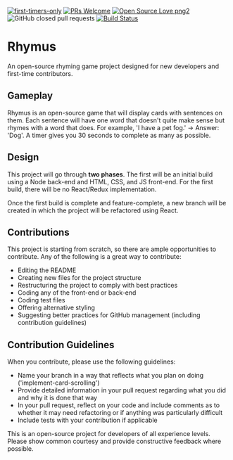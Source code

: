 [![first-timers-only](https://img.shields.io/badge/first--timers--only-friendly-blue.svg?style=flat-square)](https://www.firsttimersonly.com/)
[![PRs Welcome](https://img.shields.io/badge/PRs-welcome-brightgreen.svg?style=flat-square)](http://makeapullrequest.com)
[![Open Source Love png2](https://badges.frapsoft.com/os/v2/open-source.png?v=103)](https://github.com/ellerbrock/open-source-badges/)
![GitHub closed pull requests](https://img.shields.io/github/issues-pr-closed/arcaster42/rhymus)
[![Build Status](https://travis-ci.org/Arcaster42/rhymus.svg?branch=master)](https://travis-ci.org/Arcaster42/rhymus)


# Rhymus

An open-source rhyming game project designed for new developers and first-time contributors.

## Gameplay

Rhymus is an open-source game that will display cards with sentences on them. Each sentence will have one word that doesn't quite make sense but rhymes with a word that does. For example, 'I have a pet fog.' -> Answer: 'Dog'. A timer gives you 30 seconds to complete as many as possible.

## Design

This project will go through **two phases**. The first will be an initial build using a Node back-end and HTML, CSS, and JS front-end. For the first build, there will be no React/Redux implementation.

Once the first build is complete and feature-complete, a new branch will be created in which the project will be refactored using React.

## Contributions

This project is starting from scratch, so there are ample opportunities to contribute. Any of the following is a great way to contribute:

- Editing the README
- Creating new files for the project structure
- Restructuring the project to comply with best practices
- Coding any of the front-end or back-end
- Coding test files
- Offering alternative styling
- Suggesting better practices for GitHub management (including contribution guidelines)

## Contribution Guidelines

When you contribute, please use the following guidelines:

- Name your branch in a way that reflects what you plan on doing ('implement-card-scrolling')
- Provide detailed information in your pull request regarding what you did and why it is done that way
- In your pull request, reflect on your code and include comments as to whether it may need refactoring or if anything was particularly difficult
- Include tests with your contribution if applicable

This is an open-source project for developers of all experience levels. Please show common courtesy and provide constructive feedback where possible.
